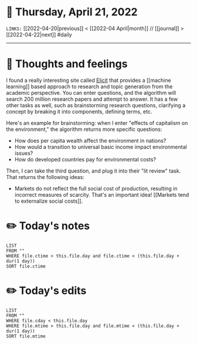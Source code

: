 # 📅 Thursday, April 21, 2022
`LINKS:` [[2022-04-20|previous]] < [[2022-04 April|month]] // [[journal]] > [[2022-04-22|next]] 
#daily

---
# 💭 Thoughts and feelings
I found a really interesting site called [Elicit](https://elicit.org/) that provides a [[machine learning]] based approach to research and topic generation from the academic perspective. You can enter questions, and the algorithm will search 200 million research papers and attempt to answer. It has a few other tasks as well, such as brainstorming research questions, clarifying a concept by breaking it into components, defining terms, etc. 

Here's an example for brainstorming: when I enter "effects of capitalism on the environment," the algorithm returns more specific questions:

- How does per capita wealth affect the environment in nations?
- How would a transition to universal basic income impact environmental issues?
- How do developed countries pay for environmental costs?

Then, I can take the third question, and plug it into their "lit review" task. That returns the following ideas:

- Markets do not reflect the full social cost of production, resulting in incorrect measures of scarcity. That's an important idea! [[Markets tend to externalize social costs]]. 

# ✏️ Today's notes
```dataview
LIST 
FROM ""
WHERE file.ctime > this.file.day and file.ctime < (this.file.day + dur(1 day))
SORT file.ctime
```
# ✏️ Today's edits
```dataview
LIST
FROM ""
WHERE file.cday < this.file.day
WHERE file.mtime > this.file.day and file.mtime < (this.file.day + dur(1 day))
SORT file.mtime
```